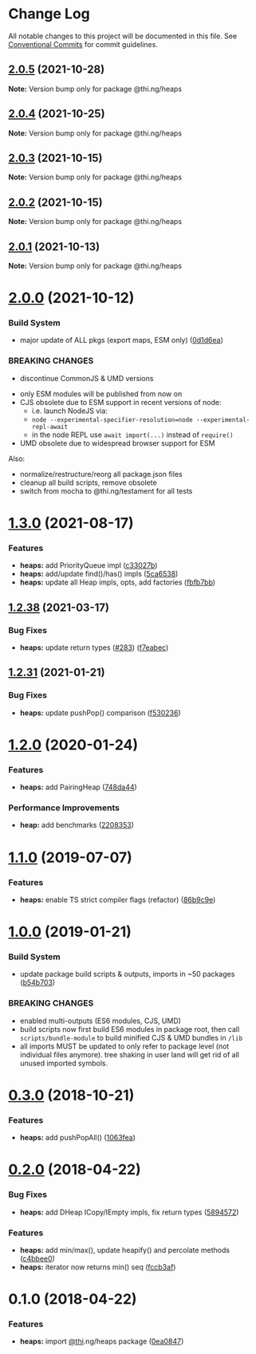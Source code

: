 # Change Log

All notable changes to this project will be documented in this file.
See [Conventional Commits](https://conventionalcommits.org) for commit guidelines.

## [2.0.5](https://github.com/thi-ng/umbrella/compare/@thi.ng/heaps@2.0.4...@thi.ng/heaps@2.0.5) (2021-10-28)

**Note:** Version bump only for package @thi.ng/heaps





## [2.0.4](https://github.com/thi-ng/umbrella/compare/@thi.ng/heaps@2.0.3...@thi.ng/heaps@2.0.4) (2021-10-25)

**Note:** Version bump only for package @thi.ng/heaps





## [2.0.3](https://github.com/thi-ng/umbrella/compare/@thi.ng/heaps@2.0.2...@thi.ng/heaps@2.0.3) (2021-10-15)

**Note:** Version bump only for package @thi.ng/heaps





## [2.0.2](https://github.com/thi-ng/umbrella/compare/@thi.ng/heaps@2.0.1...@thi.ng/heaps@2.0.2) (2021-10-15)

**Note:** Version bump only for package @thi.ng/heaps





## [2.0.1](https://github.com/thi-ng/umbrella/compare/@thi.ng/heaps@2.0.0...@thi.ng/heaps@2.0.1) (2021-10-13)

**Note:** Version bump only for package @thi.ng/heaps





# [2.0.0](https://github.com/thi-ng/umbrella/compare/@thi.ng/heaps@1.3.1...@thi.ng/heaps@2.0.0) (2021-10-12)


### Build System

* major update of ALL pkgs (export maps, ESM only) ([0d1d6ea](https://github.com/thi-ng/umbrella/commit/0d1d6ea9fab2a645d6c5f2bf2591459b939c09b6))


### BREAKING CHANGES

* discontinue CommonJS & UMD versions

- only ESM modules will be published from now on
- CJS obsolete due to ESM support in recent versions of node:
  - i.e. launch NodeJS via:
  - `node --experimental-specifier-resolution=node --experimental-repl-await`
  - in the node REPL use `await import(...)` instead of `require()`
- UMD obsolete due to widespread browser support for ESM

Also:
- normalize/restructure/reorg all package.json files
- cleanup all build scripts, remove obsolete
- switch from mocha to @thi.ng/testament for all tests






#  [1.3.0](https://github.com/thi-ng/umbrella/compare/@thi.ng/heaps@1.2.43...@thi.ng/heaps@1.3.0) (2021-08-17) 

###  Features 

- **heaps:** add PriorityQueue impl ([c33027b](https://github.com/thi-ng/umbrella/commit/c33027bfe8cc1cb5aa0241767d7bc788ff6b63f6)) 
- **heaps:** add/update find()/has() impls ([5ca6538](https://github.com/thi-ng/umbrella/commit/5ca6538d04fdc66f5174db5a7d6183979b26465c)) 
- **heaps:** update all Heap impls, opts, add factories ([fbfb7bb](https://github.com/thi-ng/umbrella/commit/fbfb7bb2959334544efa2d52bd98d8d3e5638dcc)) 

##  [1.2.38](https://github.com/thi-ng/umbrella/compare/@thi.ng/heaps@1.2.37...@thi.ng/heaps@1.2.38) (2021-03-17) 

###  Bug Fixes 

- **heaps:** update return types ([#283](https://github.com/thi-ng/umbrella/issues/283)) ([f7eabec](https://github.com/thi-ng/umbrella/commit/f7eabec276a6a08b58d93512421bae1df1817f2d)) 

##  [1.2.31](https://github.com/thi-ng/umbrella/compare/@thi.ng/heaps@1.2.30...@thi.ng/heaps@1.2.31) (2021-01-21) 

###  Bug Fixes 

- **heaps:** update pushPop() comparison ([f530236](https://github.com/thi-ng/umbrella/commit/f5302368a56435cda92bbdc205b9467acaf9c64b)) 

#  [1.2.0](https://github.com/thi-ng/umbrella/compare/@thi.ng/heaps@1.1.6...@thi.ng/heaps@1.2.0) (2020-01-24) 

###  Features 

- **heaps:** add PairingHeap ([748da44](https://github.com/thi-ng/umbrella/commit/748da4405f9b4ab49bbdb3d4b49131df1f0cae88)) 

###  Performance Improvements 

- **heap:** add benchmarks ([2208353](https://github.com/thi-ng/umbrella/commit/220835345b1e842950a7288a8cc618585fda593f)) 

#  [1.1.0](https://github.com/thi-ng/umbrella/compare/@thi.ng/heaps@1.0.10...@thi.ng/heaps@1.1.0) (2019-07-07) 

###  Features 

- **heaps:** enable TS strict compiler flags (refactor) ([86b9c9e](https://github.com/thi-ng/umbrella/commit/86b9c9e)) 

#  [1.0.0](https://github.com/thi-ng/umbrella/compare/@thi.ng/heaps@0.3.1...@thi.ng/heaps@1.0.0) (2019-01-21) 

###  Build System 

- update package build scripts & outputs, imports in ~50 packages ([b54b703](https://github.com/thi-ng/umbrella/commit/b54b703)) 

###  BREAKING CHANGES 

- enabled multi-outputs (ES6 modules, CJS, UMD) 
- build scripts now first build ES6 modules in package root, then call   `scripts/bundle-module` to build minified CJS & UMD bundles in `/lib` 
- all imports MUST be updated to only refer to package level   (not individual files anymore). tree shaking in user land will get rid of   all unused imported symbols. 

#  [0.3.0](https://github.com/thi-ng/umbrella/compare/@thi.ng/heaps@0.2.20...@thi.ng/heaps@0.3.0) (2018-10-21) 

###  Features 

- **heaps:** add pushPopAll() ([1063fea](https://github.com/thi-ng/umbrella/commit/1063fea)) 

#  [0.2.0](https://github.com/thi-ng/umbrella/compare/@thi.ng/heaps@0.1.0...@thi.ng/heaps@0.2.0) (2018-04-22) 

###  Bug Fixes 

- **heaps:** add DHeap ICopy/IEmpty impls, fix return types ([5894572](https://github.com/thi-ng/umbrella/commit/5894572)) 

###  Features 

- **heaps:** add min/max(), update heapify() and percolate methods ([c4bbee0](https://github.com/thi-ng/umbrella/commit/c4bbee0)) 
- **heaps:** iterator now returns min() seq ([fccb3af](https://github.com/thi-ng/umbrella/commit/fccb3af)) 

#  0.1.0 (2018-04-22) 

###  Features 

- **heaps:** import [@thi](https://github.com/thi).ng/heaps package ([0ea0847](https://github.com/thi-ng/umbrella/commit/0ea0847))

